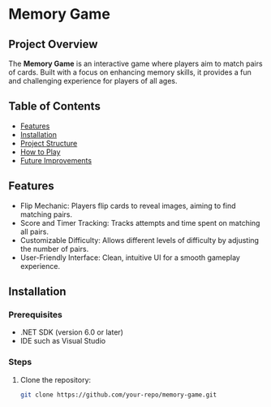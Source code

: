 # Memory Game

## Project Overview
The **Memory Game** is an interactive game where players aim to match pairs of cards. Built with a focus on enhancing memory skills, it provides a fun and challenging experience for players of all ages.

## Table of Contents
- [Features](#features)
- [Installation](#installation)
- [Project Structure](#project-structure)
- [How to Play](#how-to-play)
- [Future Improvements](#future-improvements)

## Features
- Flip Mechanic: Players flip cards to reveal images, aiming to find matching pairs.
- Score and Timer Tracking: Tracks attempts and time spent on matching all pairs.
- Customizable Difficulty: Allows different levels of difficulty by adjusting the number of pairs.
- User-Friendly Interface: Clean, intuitive UI for a smooth gameplay experience.

## Installation

### Prerequisites
- .NET SDK (version 6.0 or later)
- IDE such as Visual Studio

### Steps
1. Clone the repository:
   ```bash
   git clone https://github.com/your-repo/memory-game.git

